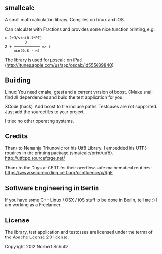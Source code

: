 smallcalc
---------
A small math calculation library. Compiles on Linux and iOS.

Can calculate with Fractions and provides some nice function printing, e.g:

    > 2+3/sin(0.5*PI)
             3           
    2 + ──────────── => 5
        sin(0.5 * π)


The library is used for µoscalc on iPad (http://itunes.apple.com/us/app/oscalc/id555689840)

Building
--------
Linux: You need cmake, gtest and a current version of boost. CMake shall find all dependencies and build the test application for you.

XCode (hack): Add boost to the include paths. Testcases are not supported. Just add the sourcefiles to your project.

I tried no other operating systems.

Credits
-------
Thanx to Nemanja Trifunovic for his Utf8 Library. I embedded his UTF8 routines in the 
printing package (smallcalc/print/utf8). http://utfcpp.sourceforge.net/

Thanx to the Guys at CERT for their overflow-safe mathematical routines:
https://www.securecoding.cert.org/confluence/x/RgE

Software Engineering in Berlin
------------------------------
If you have some C++ Linux / OSX / iOS stuff to be done in Berlin, tell me :) I am working as a Freelancer.

License
-------
The library, test application and testcases are licensed under the terms of the Apache License 2.0 license.

Copyright 2012 Norbert Schultz

